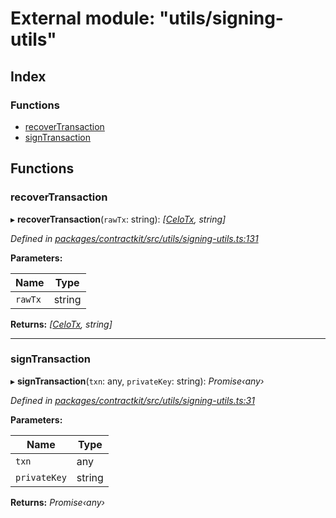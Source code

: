 # External module: "utils/signing-utils"

## Index

### Functions

* [recoverTransaction](_utils_signing_utils_.md#recovertransaction)
* [signTransaction](_utils_signing_utils_.md#signtransaction)

## Functions

###  recoverTransaction

▸ **recoverTransaction**(`rawTx`: string): *[[CeloTx](../interfaces/_utils_tx_signing_.celotx.md), string]*

*Defined in [packages/contractkit/src/utils/signing-utils.ts:131](https://github.com/celo-org/celo-monorepo/blob/06adf8b7a/packages/contractkit/src/utils/signing-utils.ts#L131)*

**Parameters:**

Name | Type |
------ | ------ |
`rawTx` | string |

**Returns:** *[[CeloTx](../interfaces/_utils_tx_signing_.celotx.md), string]*

___

###  signTransaction

▸ **signTransaction**(`txn`: any, `privateKey`: string): *Promise‹any›*

*Defined in [packages/contractkit/src/utils/signing-utils.ts:31](https://github.com/celo-org/celo-monorepo/blob/06adf8b7a/packages/contractkit/src/utils/signing-utils.ts#L31)*

**Parameters:**

Name | Type |
------ | ------ |
`txn` | any |
`privateKey` | string |

**Returns:** *Promise‹any›*
